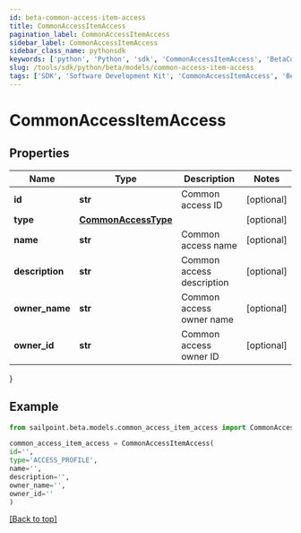 ```yaml
---
id: beta-common-access-item-access
title: CommonAccessItemAccess
pagination_label: CommonAccessItemAccess
sidebar_label: CommonAccessItemAccess
sidebar_class_name: pythonsdk
keywords: ['python', 'Python', 'sdk', 'CommonAccessItemAccess', 'BetaCommonAccessItemAccess'] 
slug: /tools/sdk/python/beta/models/common-access-item-access
tags: ['SDK', 'Software Development Kit', 'CommonAccessItemAccess', 'BetaCommonAccessItemAccess']
---
```


# CommonAccessItemAccess


## Properties

Name | Type | Description | Notes
------------ | ------------- | ------------- | -------------
**id** | **str** | Common access ID | [optional] 
**type** | [**CommonAccessType**](common-access-type) |  | [optional] 
**name** | **str** | Common access name | [optional] 
**description** | **str** | Common access description | [optional] 
**owner_name** | **str** | Common access owner name | [optional] 
**owner_id** | **str** | Common access owner ID | [optional] 
}

## Example

```python
from sailpoint.beta.models.common_access_item_access import CommonAccessItemAccess

common_access_item_access = CommonAccessItemAccess(
id='',
type='ACCESS_PROFILE',
name='',
description='',
owner_name='',
owner_id=''
)

```
[[Back to top]](#) 

